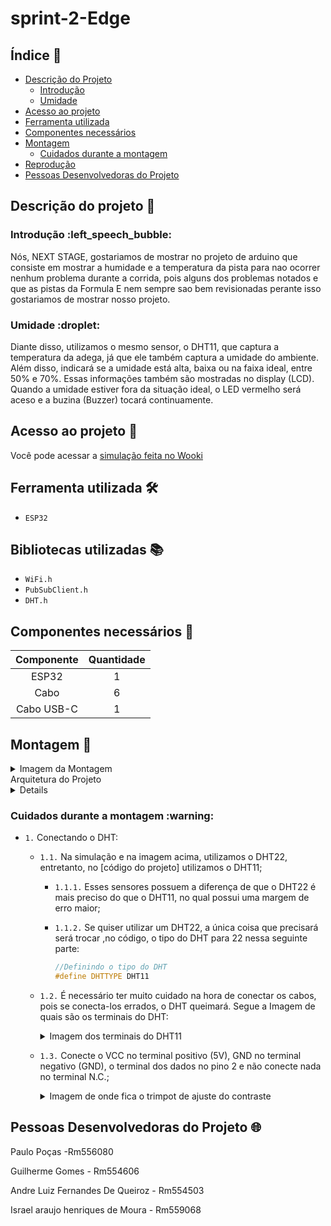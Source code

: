 # sprint-2-Edge



## Índice :page_with_curl:

  * [Descrição do Projeto](#descrição-do-projeto-memo)
     * [Introdução](#introdução-left_speech_bubble)
     * [Umidade](#umidade-droplet)
  * [Acesso ao projeto](#acesso-ao-projeto-file_folder)
  * [Ferramenta utilizada](#ferramenta-utilizada-hammer_and_wrench)
  * [Componentes necessários](#componentes-necessários-toolbox)
  * [Montagem](#montagem-wrench)
     * [Cuidados durante a montagem](#cuidados-durante-a-montagem-warning)
  * [Reprodução](#reprodução-gear)
  * [Pessoas Desenvolvedoras do Projeto](#pessoas-desenvolvedoras-do-projeto-globe_with_meridians)

## Descrição do projeto :memo:

<h3>Introdução :left_speech_bubble:</h3>
<p>
  Nós, NEXT STAGE, gostariamos de mostrar no projeto de arduino que consiste em mostrar a humidade e a temperatura da pista para nao ocorrer nenhum problema durante a corrida, pois alguns dos problemas notados e que as pistas da Formula E nem sempre sao bem revisionadas perante isso gostariamos de mostrar nosso projeto.
<h3>Umidade :droplet:</h3>
<p>
  Diante disso, utilizamos o mesmo sensor, o DHT11, que captura a temperatura da adega, já que ele também captura a umidade do ambiente. Além disso, indicará se a umidade está alta, baixa ou na faixa ideal, entre 50% e 70%. Essas informações também são mostradas no display (LCD). Quando a umidade estiver fora da situação ideal, o LED vermelho será aceso e a buzina (Buzzer) tocará continuamente.
</p>

## Acesso ao projeto :file_folder:

Você pode acessar a [simulação feita no Wooki](https://wokwi.com/projects/409556614371884033)

## Ferramenta utilizada :hammer_and_wrench:

- ``ESP32``
  
## Bibliotecas utilizadas :books:

- ``WiFi.h``
- ``PubSubClient.h``
- ``DHT.h``
  
## Componentes necessários :toolbox:

|   Componente   | Quantidade |
|:--------------:|:----------:|
| ESP32           |      1     |
|      Cabo       |      6     |
|    Cabo USB-C   |      1     |

## Montagem :wrench:

<details>
  <summary>Imagem da Montagem</summary>
  <img src="https://cdn.discordapp.com/attachments/1234868042433822752/1290040192756879390/projetoedge.png?ex=66fb030d&is=66f9b18d&hm=60224bc5677a70afa6d6c54d850dc138d55dd380cff9f2485801986b8cb02fe1&" alt="imagem-montagem">
</details>
 Arquitetura do Projeto
<details>
<img src="https://cdn.discordapp.com/attachments/1234868042433822752/1290041787175538811/arquitetura.png?ex=66fb0489&is=66f9b309&hm=80b416c9056a68095f72e6c48ca8797813f5560f8a4e716bd39cab57fccf050d&" alt= "imagem-montagem">
</details>


<h3>Cuidados durante a montagem :warning:</h3>

- ``1.`` Conectando o DHT:
  - ``1.1.`` Na simulação e na imagem acima, utilizamos o DHT22, entretanto, no [código do projeto] utilizamos o DHT11;
    - ``1.1.1.`` Esses sensores possuem a diferença de que o DHT22 é mais preciso do que o DHT11, no qual possui uma margem de erro maior;
    - ``1.1.2.`` Se quiser utilizar um DHT22, a única coisa que precisará será trocar ,no código, o tipo do DHT para 22 nessa seguinte parte:
            
      ```cpp
      //Definindo o tipo do DHT  
      #define DHTTYPE DHT11   
      ```
      
  - ``1.2.`` É necessário ter muito cuidado na hora de conectar os cabos, pois se conecta-los errados, o DHT queimará. Segue a Imagem de quais são os terminais do DHT:
      <details>
        <summary>Imagem dos terminais do DHT11</summary>
        <img src="https://github.com/L-A-N-E/CP2_Edge_1SEM/assets/101829188/d26416fb-d639-4760-b590-593932e5a888" alt="Terminais do DHT11">
      </details>
  - ``1.3.`` Conecte o VCC no terminal positivo (5V), GND no terminal negativo (GND), o terminal dos dados no pino 2 e não conecte nada no terminal N.C.;
      <details>
        <summary>Imagem de onde fica o trimpot de ajuste do contraste</summary>
        <img src="https://github.com/L-A-N-E/CP2_Edge_1SEM/assets/101829188/50648d65-2402-4508-a47d-1d38bbf663e5" alt="Terminais do DHT11">
      </details>

## Pessoas Desenvolvedoras do Projeto :globe_with_meridians:
Paulo Poças -Rm556080

Guilherme Gomes - Rm554606

Andre Luiz Fernandes De Queiroz - Rm554503

Israel araujo henriques de Moura - Rm559068
